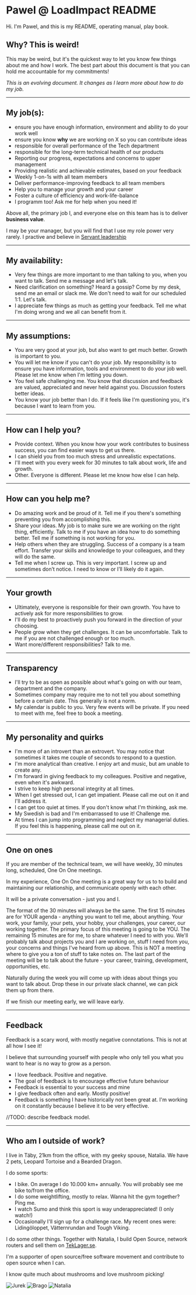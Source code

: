 # Pawel @ LoadImpact README

Hi. I'm Pawel, and this is my README, operating manual, play book. 


## Why? This is weird!
This may be weird, but it's the quickest way to let you know few things about me and how I work.
The best part about this document is that you can hold me accountable for my commitments! 

*This is an evolving document. It changes as I learn more about how to do my job.*

------------------------------------------------------------------------------------------------

## My job(s):

 - ensure you have enough information, environment and ability to do your work well
 - ensure you know __why__ we are working on X so you can contribute ideas
 - responsible for overall performance of the Tech department
 - responsible for the long-term technical health of our products 
 - Reporting our progress, expectations and concerns to upper management
 - Providing realistic and achievable estimates, based on your feedback
 - Weekly 1-on-1s with all team members
 - Deliver performance-improving feedback to all team members
 - Help you to manage your growth and your career
 - Foster a culture of efficiency and work-life-balance 
 - I programm too! Ask me for help when you need it!


Above all, the primary job I, and everyone else on this team has is to deliver __business value__. 

I may be your manager, but you will find that I use my role power very rarely. I practive and believe in [Servant leadership](https://www.greenleaf.org/what-is-servant-leadership/)

------------------------------------------------------------------------------------------------

## My availability:

- Very few things are more important to me than talking to you, when you want to talk. Send me a message and let's talk.
- Need clarification on something? Heard a gossip? Come by my desk, send me an email or slack me. We don't need to wait for our scheduled 1:1. Let's talk.
- I appreciate few things as much as getting your feedback. Tell me what I'm doing wrong and we all can benefit from it.

------------------------------------------------------------------------------------------------

## My assumptions:

- You are very good at your job, but also want to get much better. Growth is important to you.
- You will let me know if you can't do your job. My responsibility is to ensure you have information, tools and environment to do your job well. Please let me know when I'm letting you down.
- You feel safe challenging me. You know that discussion and feedback are valued, appreciated and never held against you. Discussion fosters better ideas.
- You know your job better than I do. If it feels like I'm questioning you, it's because I want to learn from you.

------------------------------------------------------------------------------------------------

## How can I help you?
 - Provide context. When you know how your work contributes to business success, you can find easier ways to get us there.
 - I can shield you from too much stress and unrealistic expectations.
 - I'll meet with you every week for 30 minutes to talk about work, life and growth.
 - Other. Everyone is different. Please let me know how else I can help.


------------------------------------------------------------------------------------------------

## How can you help me?

 - Do amazing work and be proud of it. Tell me if you there's something preventing you from accomplishing this.
 - Share your ideas. My job is to make sure we are working on the right thing, efficiently. Talk to me if you have an idea how to do something better. Tell me if something is not working for you. 
 - Help others when they are struggling. Success of a company is a team effort. Transfer your skills and knowledge to your colleagues, and they will do the same.
 - Tell me when I screw up. This is very important. I screw up and sometimes don’t notice. I need to know or I’ll likely do it again.


------------------------------------------------------------------------------------------------

## Your growth
	
 - Ultimately, everyone is responsible for their own growth. You have to actively ask for more responsibilities to grow.
 - I'll do my best to proactively push you forward in the direction of your choosing.
 - People grow when they get challenges. It can be uncomfortable. Talk to me if you are not challenged enough or too much.
 - Want more/different responsibilities? Talk to me.

------------------------------------------------------------------------------------------------

## Transparency

 - I'll try to be as open as possible about what's going on with our team, department and the company. 
 - Sometimes company may require me to not tell you about something before a certain date. This generally is not a norm.
 - My calendar is public to you. Very few events will be private. If you need to meet with me, feel free to book a meeting.


------------------------------------------------------------------------------------------------

## My personality and quirks
 - I'm more of an introvert than an extrovert. You may notice that sometimes it takes me couple of seconds to respond to a question. 
 - I'm more analytical than creative. I enjoy art and music, but am unable to create any.
 - I'm forward in giving feedback to my colleagues. Positive and negative, even when it's awkward. 
 - I strive to keep high personal integrity at all times.
 - When I get stressed out, I can get impatient. Please call me out on it and I'll address it.
 - I can get too quiet at times. If you don't know what I'm thinking, ask me.
 - My Swedish is bad and I'm embarrassed to use it! Challenge me.
 - At times I can jump into programming and neglect my managerial duties. If you feel this is happening, please call me out on it.

------------------------------------------------------------------------------------------------

## One on ones

If you are member of the technical team, we will have weekly, 30 minutes long, scheduled, One On One meetings. 

In my experience, One On One meeting is a great way for us to to build and maintaining our relationship, and communicate openly with each other.

It will be a private conversation - just you and I. 

The format of the 30 minutes will always be the same. The first 15 minutes are for YOUR agenda - anything you want to tell me, about anything. Your work, your family, your pets, your hobby, your challenges, your career, our working together. The primary focus of this meeting is going to be YOU. 
The remaining 15 minutes are for me, to share whatever I need to with you. We'll probably talk about projects you and I are working on, stuff I need from you, your concerns and things I've heard from up above. This is NOT a meeting where to give you a ton of stuff to take notes on. The last part of the meeting will be to talk about the future - your career, training, development, opportunities, etc. 

Naturally during the week you will come up with ideas about things you want to talk about. Drop these in our private slack channel, we can pick them up from there.

If we finish our meeting early, we will leave early.


------------------------------------------------------------------------------------------------

## Feedback

Feedback is a scary word, with mostly negative connotations. This is not at all how I see it!

I believe that surrounding yourself with people who only tell you what you want to hear is no way to grow as a person. 

 - I love feedback. Positive and negative.
 - The goal of feedback is to encourage effective future behaviour
 - Feedback is essential to your success and mine
 - I give feedback often and early. Mostly positive!
 - Feedback is something I have historically not been great at. I'm working on it constantly because I believe it to be very effective.

//TODO: describe feedback model.

------------------------------------------------------------------------------------------------

## Who am I outside of work?

I live in Täby, 21km from the office, with my geeky spouse, Natalia. 
We have 2 pets, Leopard Tortoise and a Bearded Dragon. 

I do some sports:
 - I bike. On average I do 10.000 km+ annually. You will probably see me bike to/from the office. 
 - I do some weightlifting, mostly to relax. Wanna hit the gym together? Ping me.
 - I watch Sumo and think this sport is way underappreciated! (I only watch!) 
 - Occasionally I'll sign up for a challenge race. My recent ones were: Lidingöloppet, Vätternrundan and Tough Viking. 

I do some other things. Together with Natalia, I build Open Source, network routers and sell them on [TekLager.se](https://TekLager.se/en/?pk_cmp=github). 

I'm a supporter of open source/free software movement and contribute to open source when I can.

I know quite much about mushrooms and love mushroom picking!


![Jurek](assets/Jurek.jpg?raw=true "Jurek")
![Brago](assets/brago.jpg?raw=true "Brago")
![Natalia](assets/nupek.jpg?raw=true "Natalia")


